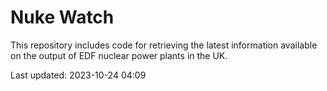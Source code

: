 # Nuke Watch

This repository includes code for retrieving the latest information available on the output of EDF nuclear power plants in the UK.

Last updated: 2023-10-24 04:09